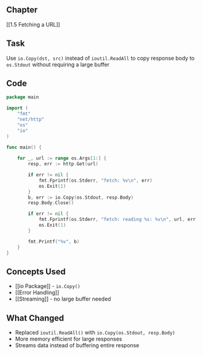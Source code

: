## Chapter

[[1.5 Fetching a URL]]

## Task

Use `io.Copy(dst, src)` instead of `ioutil.ReadAll` to copy response body to `os.Stdout` without requiring a large buffer

## Code

```go
package main

import (
	"fmt"
	"net/http"
	"os"
	"io"
)

func main() {
	
	for _, url := range os.Args[1:] {
		resp, err := http.Get(url)

		if err != nil {
			fmt.Fprintf(os.Stderr, "fetch: %v\n", err)
			os.Exit(1)
		}
		b, err := io.Copy(os.Stdout, resp.Body)
		resp.Body.Close()

		if err != nil {
			fmt.Fprintf(os.Stderr, "fetch: reading %s: %v\n", url, err)
			os.Exit(1)
		}

		fmt.Printf("%v", b)
	}
}
```

## Concepts Used

- [[io Package]] - `io.Copy()`
- [[Error Handling]]
- [[Streaming]] - no large buffer needed

## What Changed

- Replaced `ioutil.ReadAll()` with `io.Copy(os.Stdout, resp.Body)`
- More memory efficient for large responses
- Streams data instead of buffering entire response